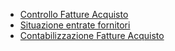 - [Controllo Fatture Acquisto](Sorgenti/OJ/PGM/G9CF60)
- [Situazione entrate fornitori](Sorgenti/OJ/PGM/G9AS10)
- [Contabilizzazione Fatture Acquisto](Sorgenti/OJ/PGM/G9FA05A)
